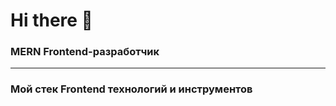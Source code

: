 # Hi there 👋


### MERN Frontend-разработчик
------------------------------------------------------------------------
### Мой стек Frontend технологий и инструментов



